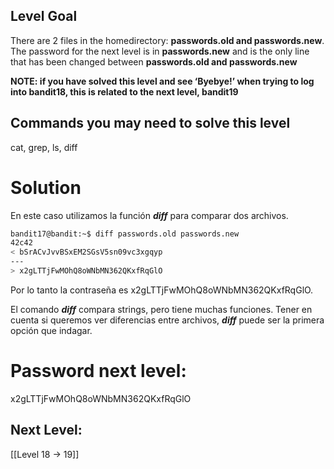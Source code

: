 ## Level Goal

There are 2 files in the homedirectory: **passwords.old and passwords.new**. The password for the next level is in **passwords.new** and is the only line that has been changed between **passwords.old and passwords.new**

**NOTE: if you have solved this level and see ‘Byebye!’ when trying to log into bandit18, this is related to the next level, bandit19**

## Commands you may need to solve this level

cat, grep, ls, diff

# Solution
En este caso utilizamos la función ***diff*** para comparar dos archivos. 
```sh
bandit17@bandit:~$ diff passwords.old passwords.new
42c42
< bSrACvJvvBSxEM2SGsV5sn09vc3xgqyp
---
> x2gLTTjFwMOhQ8oWNbMN362QKxfRqGlO
```
Por lo tanto la contraseña es x2gLTTjFwMOhQ8oWNbMN362QKxfRqGlO.

El comando ***diff*** compara strings, pero tiene muchas funciones. Tener en cuenta si queremos ver diferencias entre archivos, ***diff*** puede ser la primera opción que indagar.

# Password next level:

x2gLTTjFwMOhQ8oWNbMN362QKxfRqGlO

## Next Level:
[[Level 18 -> 19]]